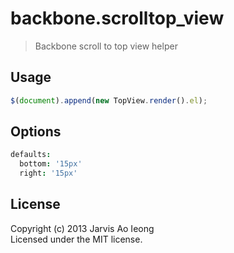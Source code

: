 # backbone.scrolltop_view

> Backbone scroll to top view helper

## Usage

```js
$(document).append(new TopView.render().el);
```

## Options

```coffee
defaults:
  bottom: '15px'
  right: '15px'
```

## License

Copyright (c) 2013 Jarvis Ao Ieong   
Licensed under the MIT license.
